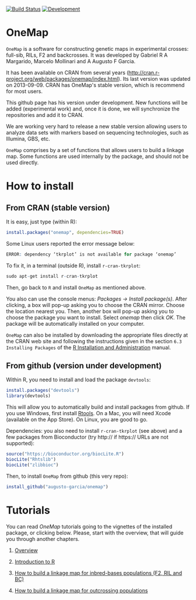 <!-- [![Build Status](https://travis-ci.org/augusto-garcia/onemap.svg?branch=master)](https://travis-ci.org/augusto-garcia/onemap) -->
[![Build Status](https://travis-ci.org/mmollina/onemap.svg?branch=master)](https://travis-ci.org/mmollina/onemap)
[![Development](https://img.shields.io/badge/development-active-blue.svg)](https://img.shields.io/badge/development-active-blue.svg)

# OneMap

`OneMap` is a software for constructing genetic maps in experimental
crosses: full-sib, RILs, F2 and backcrosses. It was developed by
Gabriel R A Margarido, Marcelo Mollinari and A Augusto F Garcia.

It has been available on CRAN from several years
(http://cran.r-project.org/web/packages/onemap/index.html). Its last
version was updated on 2013-09-09. CRAN has OneMap's stable version,
which is recommend for most users.

This github page has his version under development. New functions will
be added (experimental work) and, once it is done, we will synchronize
the repositories and add it to CRAN.

We are working very hard to release a new stable version allowing
users to analyze data sets with markers based on sequencing
technologies, such as Illumina, GBS, etc.

`OneMap` comprises by a set of functions that allows users to build a
linkage map. Some functions are used internally by the package, and
should not be used directly.

# How to install

## From CRAN (stable version)

It is easy, just type (within R):

```R
install.packages("onemap", dependencies=TRUE)
```

Some Linux users reported the error message below:

```R
ERROR: dependency ‘tkrplot’ is not available for package ‘onemap’
```

To fix it, in a terminal (outside R), install `r-cran-tkrplot`:

```R
sudo apt-get install r-cran-tkrplot
```

Then, go back to `R` and install `OneMap` as mentioned above.

You also can use the console menus: _Packages -> Install
package(s)_. After clicking, a box will pop-up asking you to choose
the CRAN mirror. Choose the location nearest you. Then, another box
will pop-up asking you to choose the package you want to install.
Select _onemap_ then click _OK_. The package will be
automatically installed on your computer.

`OneMap` can also be installed by downloading the appropriate files
directly at the CRAN web site and following the instructions given in
the section `6.3 Installing Packages` of the
[R Installation and Administration](http://cran.r-project.org/doc/manuals/R-admin.pdf)
manual.

## From github (version under development)

Within R, you need to install and load the package `devtools`:

```R
install.packages("devtools")
library(devtools)
```

This will allow you to automatically build and install packages from
github. If you use Windows, first install
[Rtools](https://cran.r-project.org/bin/windows/Rtools/). On a Mac,
you will need Xcode (available on the App Store). On Linux, you are
good to go.

Dependencies: you also need to install `r-cran-tkrplot` (see above)
and a few packages from Bioconductor (try http:// if https:// URLs are not supported):

```R
source("https://bioconductor.org/biocLite.R")
biocLite("Rhtslib")
biocLite("zlibbioc")
```

Then, to install `OneMap` from github (this very repo):

```R
install_github("augusto-garcia/onemap")
```

# Tutorials

You can read _OneMap_ tutorials going to the vignettes of the
installed package, or clicking below. Please, start with the overview,
that will guide you through another chapters.

1. [Overview](http://htmlpreview.github.com/?https://github.com/augusto-garcia/onemap/blob/master/inst/doc/Overview.html)

2. [Introduction to R](http://htmlpreview.github.com/?https://github.com/augusto-garcia/onemap/blob/master/inst/doc/Introduction_R.html)

3. [How to build a linkage map for inbred-bases populations (F2, RIL and BC)](http://htmlpreview.github.com/?https://github.com/augusto-garcia/onemap/blob/master/inst/doc/Inbred_Based_Populations.html)

4. [How to build a linkage map for outcrossing populations](http://htmlpreview.github.com/?https://github.com/augusto-garcia/onemap/blob/master/inst/doc/Outcrossing_Populations.html)
